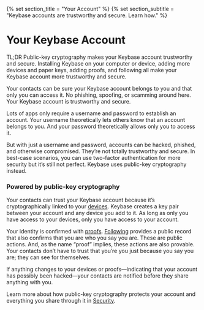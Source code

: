 {% set section_title = "Your Account" %}
{% set section_subtitle = "Keybase accounts are trustworthy and secure. Learn how." %}

# Your Keybase Account
TL;DR Public-key cryptography makes your Keybase account trustworthy and secure. Installing Keybase on your computer or device, adding more devices and paper keys, adding proofs, and following all make your Keybase account more trustworthy and secure. 

Your contacts can be sure your Keybase account belongs to you and that only you can access it. No phishing, spoofing, or scamming around here. Your Keybase account is trustworthy and secure. 

Lots of apps only require a username and password to establish an account. Your username theoretically lets others know that an account belongs to you. And your password theoretically allows only you to access it. 

But with just a username and password, accounts can be hacked, phished, and otherwise compromised. They’re not totally trustworthy and secure. In best-case scenarios, you can use two-factor authentication for more security but it’s still not perfect. Keybase uses public-key cryptography instead.

### Powered by public-key cryptography
Your contacts can trust your Keybase account because it’s cryptographically linked to your [devices](account/devices). Keybase creates a key pair between your account and any device you add to it. As long as only you have access to your devices, only you have access to your account.

Your identity is confirmed with [proofs](account/proofs). [Following](account/following) provides a public record that also confirms that you are who you say you are. These are public actions. And, as the name “proof” implies, these actions are also provable. Your contacts don’t have to trust that you’re you just because you say you are; they can see for themselves.

If anything changes to your devices or proofs—indicating that your account has possibly been hacked—your contacts are notified before they share anything with you.

Learn more about how public-key cryptography protects your account and everything you share through it in [Security](/security).






